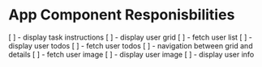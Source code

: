 # App Component Responisbilities

[ ] - display task instructions
[ ] - display user grid
[ ] - fetch user list
[ ] - display user todos
[ ] - fetch user todos
[ ] - navigation between grid and details
[ ] - fetch user image
[ ] - display user image
[ ] - display user info
